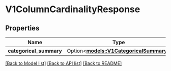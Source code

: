# V1ColumnCardinalityResponse

## Properties

Name | Type | Description | Notes
------------ | ------------- | ------------- | -------------
**categorical_summary** | Option<[**models::V1CategoricalSummary**](v1CategoricalSummary.md)> |  | [optional]

[[Back to Model list]](../README.md#documentation-for-models) [[Back to API list]](../README.md#documentation-for-api-endpoints) [[Back to README]](../README.md)


